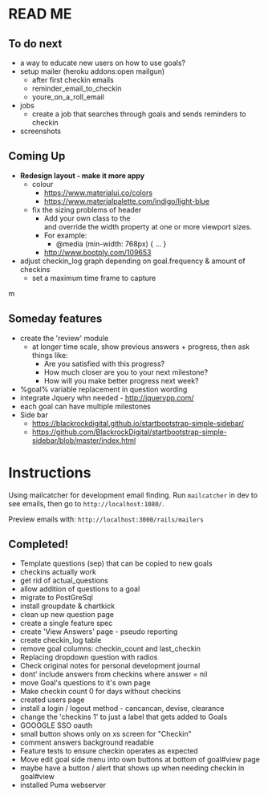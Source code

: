 # READ ME

## To do next

- a way to educate new users on how to use goals?
- setup mailer (heroku addons:open mailgun)
  - after first checkin emails
  - reminder_email_to_checkin
  - youre_on_a_roll_email
- jobs
  - create a job that searches through goals and sends reminders to checkin
- screenshots

## Coming Up

- **Redesign layout - make it more appy**
  - colour
    - https://www.materialui.co/colors
    - https://www.materialpalette.com/indigo/light-blue
  - fix the sizing problems of header
    - Add your own class to the <div class="special-container"> and override the width property at one or more viewport sizes.
    - For example:  
      - @media (min-width: 768px) { ... }
    - http://www.bootply.com/109653
- adjust checkin_log graph depending on goal.frequency & amount of checkins
  - set a maximum time frame to capture


m 
## Someday features

- create the 'review' module
  - at longer time scale, show previous answers + progress, then
    ask things like:
    - Are you satisfied with this progress?
    - How much closer are you to your next milestone?
    - How will you make better progress next week?
- %goal% variable replacement in question wording
- integrate Jquery whn needed - http://jquerypp.com/
- each goal can have multiple milestones
- Side bar
  - https://blackrockdigital.github.io/startbootstrap-simple-sidebar/
  - https://github.com/BlackrockDigital/startbootstrap-simple-sidebar/blob/master/index.html

# Instructions

Using mailcatcher for development email finding. Run `mailcatcher` in dev to see emails, then go to `http://localhost:1080/`.

Preview emails with: `http://localhost:3000/rails/mailers`

## Completed!

- Template questions (sep) that can be copied to new goals
- checkins actually work
- get rid of actual_questions
- allow addition of questions to a goal
- migrate to PostGreSql
- install groupdate & chartkick
- clean up new question page
- create a single feature spec
- create 'View Answers' page - pseudo reporting
- create checkin_log table
- remove goal columns: checkin_count and last_checkin
- Replacing dropdown question with radios
- Check original notes for personal development journal
- dont' include answers from checkins where answer = nil
- move Goal's questions to it's own page
- Make checkin count 0 for days without checkins
- created users page
- install a login / logout method - cancancan, devise, clearance
- change the 'checkins 1' to just a label that gets added to Goals
- GOOOGLE SSO oauth
- small button shows only on xs screen for "Checkin"
- comment answers background readable
- Feature tests to ensure checkin operates as expected
- Move edit goal side menu into own buttons at bottom of goal#view page
- maybe have a button / alert that shows up when needing checkin in goal#view
- installed Puma webserver
